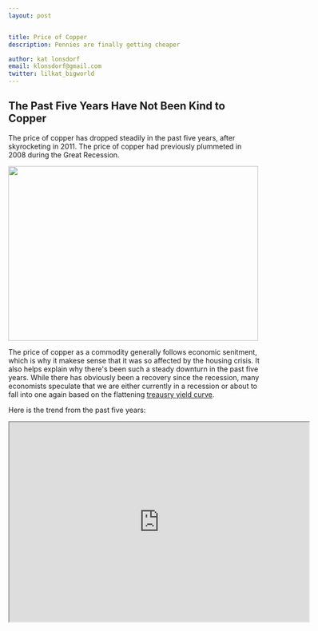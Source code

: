 ```yaml
---
layout: post


title: Price of Copper
description: Pennies are finally getting cheaper 

author: kat lonsdorf
email: klonsdorf@gmail.com
twitter: lilkat_bigworld
---
```


## The Past Five Years Have Not Been Kind to Copper

The price of copper has dropped steadily in the past five years, after skyrocketing in 2011.  The price of copper had previously plummeted in 2008 during the Great Recession.  

<img src="https://github.com/katlonsdorf/katlonsdorf.github.io/blob/master/public/Screen%20Shot%202016-08-26%20at%2012.47.48%20PM.png?raw=true" width="500" height="350">

The price of copper as a commodity generally follows economic senitment, which is why it makese sense that it was so affected by the housing crisis.  It also helps explain why there's been such a steady downturn in the past five years.  While there has obviously been a recovery since the recession, many economists speculate that we are either currently in a recession or about to fall into one again based on the flattening <a href="https://www.treasury.gov/resource-center/data-chart-center/interest-rates/Pages/Historic-Yield-Data-Visualization.aspx"> treausry yield curve</a>.

Here is the trend from the past five years:

<iframe src="https://docs.google.com/spreadsheets/d/18cKh_aHxtplqewVKtYBOJTTQuxOYIQqfV85pO2RoW64/pubchart?oid=1272670926&amp;format=interactive" width="600" height="400"></iframe>
